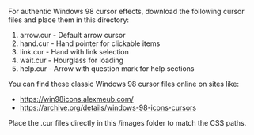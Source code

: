 For authentic Windows 98 cursor effects, download the following cursor files and place them in this directory:

1. arrow.cur - Default arrow cursor
2. hand.cur - Hand pointer for clickable items
3. link.cur - Hand with link selection
4. wait.cur - Hourglass for loading
5. help.cur - Arrow with question mark for help sections

You can find these classic Windows 98 cursor files online on sites like:
- https://win98icons.alexmeub.com/
- https://archive.org/details/windows-98-icons-cursors

Place the .cur files directly in this /images folder to match the CSS paths.
